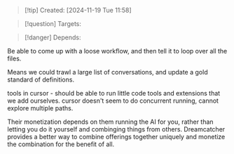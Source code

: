 
>[!tip] Created: [2024-11-19 Tue 11:58]

>[!question] Targets: 

>[!danger] Depends: 

Be able to come up with a loose workflow, and then tell it to loop over all the files.

Means we could trawl a large list of conversations, and update a gold standard of definitions.

tools in cursor - should be able to run little code tools and extensions that we add ourselves.
cursor doesn't seem to do concurrent running, cannot explore multiple paths.

Their monetization depends on them running the AI for you, rather than letting you do it yourself and combinging things from others.  Dreamcatcher provides a better way to combine offerings together uniquely and monetize the combination for the benefit of all.